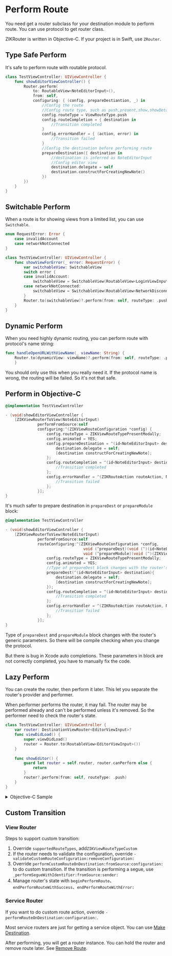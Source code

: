 # Perform Route

You need get a router subclass for your destination module to perform route. You can use protocol to get router class.

ZIKRouter is written in Objective-C. If your project is in Swift, use `ZRouter`.

## Type Safe Perform

It's safe to perform route with routable protocol.

```swift
class TestViewController: UIViewController {
    func showEditorViewController() {
        Router.perform(
            to: RoutableView<NoteEditorInput>(),
            from: self,
            configuring: { (config, prepareDestiantion, _) in
                //Config the route
                //Config route type, such as push,present,show,showDetail,custom
                config.routeType = ViewRouteType.push
                config.routeCompletion = { destination in
                    //Transition completed
                }
                config.errorHandler = { (action, error) in
                    //Transition failed
                }
                //Config the destination before performing route
                prepareDestination({ destination in
                    //destination is inferred as NoteEditorInput
                    //Config editor view
                    destination.delegate = self
                    destination.constructForCreatingNewNote()
                })
        })
    }
}
```

## Switchable Perform

When a route is for showing views from a limited list, you can use `Switchable`.

```swift
enum RequestError: Error {
    case invalidAccount
    case networkNotConnected
}

class TestViewController: UIViewController {
    func showViewForError(_ error: RequestError) {
        var switchableView: SwitchableView
        switch error {
        case invalidAccount:
            switchableView = SwitchableView(RoutableView<LoginViewInput>())
        case networkNotConnected:
            switchableView = SwitchableView(RoutableView<NetworkDisconnectedViewInput>())
        }
        Router.to(switchableView)?.perform(from: self, routeType: .push)
    }
}
```

## Dynamic Perform

When you need highly dynamic routing, you can perform route with protocol's name string:

```swift
func handleOpenURLWithViewName(_ viewName: String) {
    Router.to(dynamicView: viewName)?.perform(from: self, routeType: .push)
    }

```
You should only use this when you really need it. If the protocol name is wrong, the routing will be failed. So it's not that safe.

## Perform in Objective-C

```objectivec
@implementation TestViewController

- (void)showEditorViewController {
	[ZIKViewRouterToView(NoteEditorInput)
	          performFromSource:self
	          configuring:^(ZIKViewRouteConfiguration *config) {
	              config.routeType = ZIKViewRouteTypePresentModally;
	              config.animated = YES;
	              config.prepareDestination = ^(id<NoteEditorInput> destination) {
	                  destination.delegate = self;
	                  [destination constructForCreatingNewNote];
	              };
	              config.routeCompletion = ^(id<NoteEditorInput> destination) {
	                  //Transition completed
	              };
	              config.errorHandler = ^(ZIKRouteAction routeAction, NSError *error) {
	                  //Transition failed
	              };
	          }];
}
```

It's much safer to prepare destination in `prepareDest` or `prepareModule` block: 

```objectivec
@implementation TestViewController

- (void)showEditorViewController {
	[ZIKViewRouterToView(NoteEditorInput)
	          performFromSource:self
	          routeConfiguring:^(ZIKViewRouteConfiguration *config,
	          					  void (^prepareDest)(void (^)(id<NoteEditorInput>)),
                        		  void (^prepareModule)(void (^)(ZIKViewRouteConfig *))) {
	              config.routeType = ZIKViewRouteTypePresentModally;
	              config.animated = YES;
	              //Type of prepareDest block changes with the router's generic parameters.
	              prepareDest(^(id<NoteEditorInput> destination){
	                  destination.delegate = self;
	                  [destination constructForCreatingNewNote];
	              });
	              config.routeCompletion = ^(id<NoteEditorInput> destination) {
	                  //Transition completed
	              };
	              config.errorHandler = ^(ZIKRouteAction routeAction, NSError *error) {
	                  //Transition failed
	              };
	          }];
}
```

Type of `prepareDest` and `prepareModule` block changes with the router's generic parameters. So there will be compile checking when you change the protocol.

But there is bug in Xcode auto completions. These parameters in block are not correctly completed, you have to manually fix the code.

## Lazy Perform

You can create the router, then perform it later. This let you separate the router's provider and performer.

When performer performs the router, it may fail. The router may be performed already and can't be performed unless it's removed. So the performer need to check the router's state.

```swift
class TestViewController: UIViewController {
    var router: DestinationViewRouter<EditorViewInput>?
    func viewDidLoad() {
        super.viewDidLoad()
        router = Router.to(RoutableView<EditorViewInput>())
    }
    
    func showEditor() {
        guard let router = self.router, router.canPerform else {
            return
        }
        router?.perform(from: self, routeType: .push)
    }
}
```

<details><summary>Objective-C Sample</summary>

```objectivec
@implementation ZIKTestPushViewController

- (void)viewDidLoad {
    [super viewDidLoad];
    self.router = [[ZIKViewRouter.classToView(ZIKRoutableProtocol(EditorViewInput)) alloc]
                           initWithConfiguring:^(ZIKViewRouteConfiguration *config) {
                               config.source = self;
                               config.routeType = ZIKViewRouteTypePush;
                           }
                           removing:nil];
}
- (void)showEditor {
    if (![self.router canPerform]) {
        NSLog(@"Can't perform route now:%@",self.router);
        return;
    }
    [self.router performRouteWithSuccessHandler:^{
        NSLog(@"did show editor");
    } errorHandler:^(SEL routeAction, NSError *error) {
        NSLog(@"failed to show editor with error: %@",error);
    }];
}
@end
```

</details>

## Custom Transition

### View Router

Steps to support custom transition:

1. Override `supportedRouteTypes`, add`ZIKViewRouteTypeCustom`
2. If the router needs to validate the configuration, override `-validateCustomRouteConfiguration:removeConfiguration:`
3. Override `performCustomRouteOnDestination:fromSource:configuration:` to do custom transition. If the transition is performing a segue, use `_performSegueWithIdentifier:fromSource:sender:`
4. Manage router's state with `beginPerformRoute`、`endPerformRouteWithSuccess`、`endPerformRouteWithError:`

### Service Router

If you want to do custom route action, override `-performRouteOnDestination:configuration:`.

Most service routers are just for getting a service object. You can use [Make Destination](MakeDestination.md).

After performing, you will get a router instance. You can hold the router and remove route later. See [Remove Route](RemoveRoute.md).